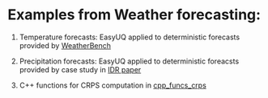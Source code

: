 # Examples from Weather forecasting:

1. Temperature forecasts: EasyUQ applied to deterministic forecasts provided by [WeatherBench](https://github.com/pangeo-data/WeatherBench)

2. Precipitation forecasts: EasyUQ applied to deterministic foreacsts provided by case study in [IDR paper](https://doi.org/10.1111/rssb.12450)

3. C++ functions for CRPS computation in [cpp_funcs_crps](https://github.com/evwalz/easyuq/tree/main/Weather_example/cpp_func_crps)
